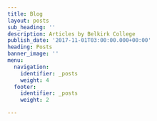 ```yaml
---
title: Blog
layout: posts
sub_heading: ''
description: Articles by Belkirk College
publish_date: '2017-11-01T03:00:00.000+00:00'
heading: Posts
banner_image: ''
menu:
  navigation:
    identifier: _posts
    weight: 4
  footer:
    identifier: _posts
    weight: 2

---
```

